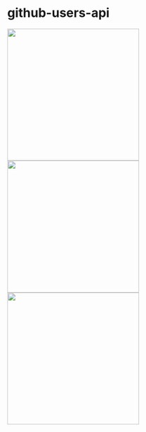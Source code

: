 # github-users-api

<img src = "https://user-images.githubusercontent.com/16449639/215356238-f0d8a040-ef21-478e-af5d-edaaab950d38.png" width=300>
<img src = "https://user-images.githubusercontent.com/16449639/215356235-7cfd0fbc-5492-4804-b4c8-c56747dcc921.png" width=300>
<img src = "https://user-images.githubusercontent.com/16449639/215356226-c180987e-1416-4437-bc69-04f43c738821.png" width=300>
